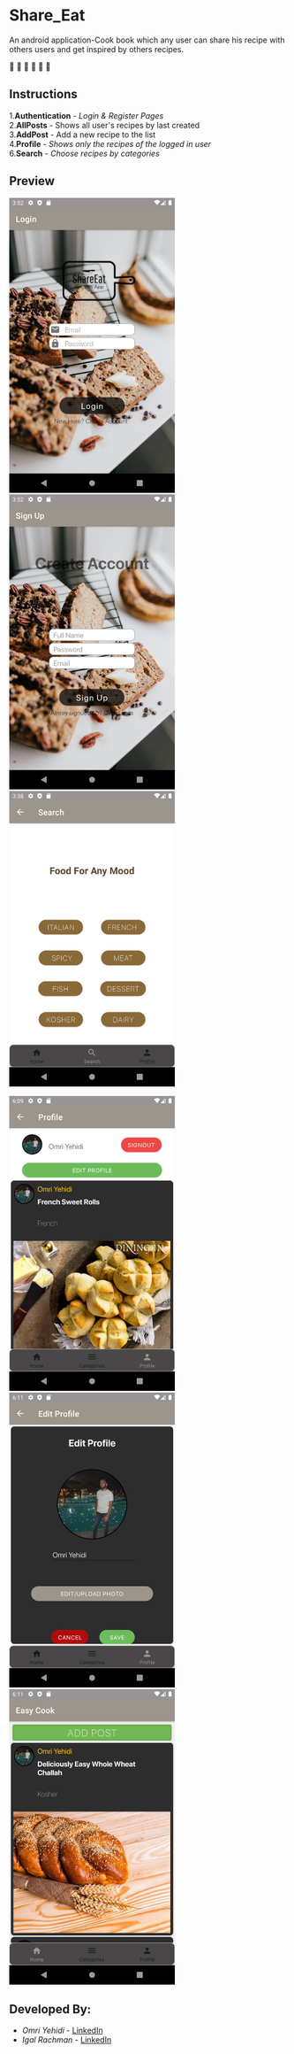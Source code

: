 # Share_Eat
An android application-Cook book which any user can share his recipe with others users and get inspired by others recipes.

:cake: :pizza:	:pancakes:	:meat_on_bone:	:shallow_pan_of_food:	:green_salad:

## Instructions

1.**Authentication** - _Login & Register Pages_ <br/>
2.**AllPosts** - Shows all user's recipes by last created <br/>
3.**AddPost** - Add a new recipe to the list <br/>
4.**Profile** - _Shows only the recipes of the logged in user_ <br/>
6.**Search** - _Choose recipes by categories_ <br/>

## Preview
<img src="images/Screenshot_1619095972.png" width="300" > <img src="images/Screenshot_1619095974.png" width="300" > <img src="images/Screenshot_1619095125.png" width="300" >

<img src="images/Screenshot_1619104179.png" width="300" > <img src="images/Screenshot_1619104269.png" width="300" > <img src="images/Screenshot_1619104278.png" width="300" >

## Developed By:
* _Omri Yehidi_ - [LinkedIn](https://www.linkedin.com/in/omriyehidi/)
* _Igal Rachman_ - [LinkedIn](https://www.linkedin.com/in/igal-rachman-a67956199/)
